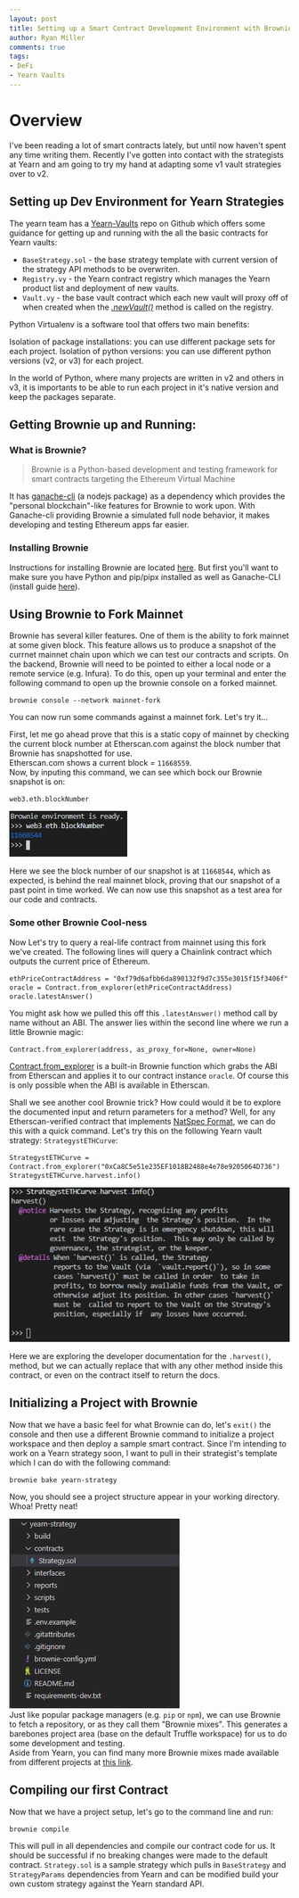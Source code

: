```yaml
---
layout: post
title: Setting up a Smart Contract Development Environment with Brownie
author: Ryan Miller
comments: true
tags:
- DeFi
- Yearn Vaults
---
```


# Overview
I've been reading a lot of smart contracts lately, but until now haven't spent any time writing them. Recently I've gotten into contact with the strategists at Yearn and am going to try my hand at adapting some v1 vault strategies over to v2. 

## Setting up Dev Environment for Yearn Strategies
The yearn team has a [Yearn-Vaults](https://github.com/iearn-finance/yearn-vaults) repo on Github which offers some guidance for getting up and running with the all the basic contracts for Yearn vaults:
- `BaseStrategy.sol` - the base strategy template with current version of the strategy API methods to be overwriten.
- `Registry.vy` - the Yearn contract registry which manages the Yearn product list and deployment of new vaults.
- `Vault.vy` - the base vault contract which each new vault will proxy off of when created when the [*.newVault()*](https://github.com/iearn-finance/yearn-vaults/blob/00d880131d027219c1a4d61d0e4f01bbe627c02d/contracts/Registry.vy#L191) method is called on the registry.


Python Virtualenv is a software tool that offers two main benefits:

Isolation of package installations: you can use different package sets for each project.
Isolation of python versions: you can use different python versions (v2, or v3) for each project.

In the world of Python, where many projects are written in v2 and others in v3, it is importants to be able to run each project in it's native version and keep the packages separate.

## Getting Brownie up and Running:  
### What is Brownie? 
>Brownie is a Python-based development and testing framework for smart contracts targeting the Ethereum Virtual Machine  

It has [ganache-cli](https://github.com/trufflesuite/ganache-cli) (a nodejs package) as a dependency which provides the "personal blockchain"-like features for Brownie to work upon. With Ganache-cli providing Brownie a simulated full node behavior, it makes developing and testing Ethereum apps far easier.  

### Installing Brownie
Instructions for installing Brownie are located [here](https://eth-brownie.readthedocs.io/en/stable/install.html). But first you'll want to make sure you have Python and pip/pipx installed as well as Ganache-CLI (install guide [here](https://github.com/trufflesuite/ganache-cli)).


## Using Brownie to Fork Mainnet
Brownie has several killer features. One of them is the ability to fork mainnet at some given block. This feature allows us to produce a snapshot of the currnet mainnet chain upon which we can test our contracts and scripts. On the backend, Brownie will need to be pointed to either a local node or a remote service (e.g. Infura). To do this, open up your terminal and enter the following command to open up the brownie console on a forked mainnet.
```
brownie console --network mainnet-fork
```
You can now run some commands against a mainnet fork. Let's try it...  
  
First, let me go ahead prove that this is a static copy of mainnet by checking the current block number at Etherscan.com against the block number that Brownie has snapshotted for use.  
Etherscan.com shows a current block = `11668559`.  
Now, by inputing this command, we can see which bock our Brownie snapshot is on: 
```
web3.eth.blockNumber
```
![](../static/img/2021-01-16-15-59-58.png)  

Here we see the block number of our snapshot is at `11668544`, which as expected, is behind the real mainnet block, proving that our snapshot of a past point in time worked. We can now use this snapshot as a test area for our code and contracts.  

### Some other Brownie Cool-ness  

Now Let's try to query a real-life contract from mainnet using this fork we've created. The following lines will query a Chainlink contract which outputs the current price of Ethereum.
```
ethPriceContractAddress = "0xf79d6afbb6da890132f9d7c355e3015f15f3406f"
oracle = Contract.from_explorer(ethPriceContractAddress)
oracle.latestAnswer()
```
You might ask how we pulled this off this `.latestAnswer()` method call by name without an ABI. The answer lies within the second line where we run a little Brownie magic:
```
Contract.from_explorer(address, as_proxy_for=None, owner=None)
```
[Contract.from_explorer](https://eth-brownie.readthedocs.io/en/stable/api-network.html#Contract.from_explorer) is a built-in Brownie function which grabs the ABI from Etherscan and applies it to our contract instance `oracle`. Of course this is only possible when the ABI is available in Etherscan.
  
Shall we see another cool Brownie trick? How could would it be to explore the documented input and return parameters for a method? Well, for any Etherscan-verified contract that implements [NatSpec Format](https://docs.soliditylang.org/en/latest/natspec-format.html), we can do this with a quick command. Let's try this on the following Yearn vault strategy: `StrategystETHCurve`:
```
StrategystETHCurve = Contract.from_explorer("0xCa8C5e51e235EF1018B2488e4e78e9205064D736")
StrategystETHCurve.harvest.info()
```
![](../static/img/2021-01-16-16-35-33.png)  

Here we are exploring the developer documentation for the `.harvest()`, method, but we can actually replace that with any other method inside this contract, or even on the contract itself to return the docs.

## Initializing a Project with Brownie 
Now that we have a basic feel for what Brownie can do, let's `exit()` the console and then use a different Brownie command to initialize a project workspace and then deploy a sample smart contract. Since I'm intending to work on a Yearn strategy soon, I want to pull in their strategist's template which I can do with the following command:
```
brownie bake yearn-strategy
```
Now, you should see a project structure appear in your working directory. Whoa! Pretty neat!  


![](../static/img/2021-01-16-18-27-40.png)  
Just like popular package managers (e.g. `pip` or `npm`), we can use Brownie to fetch a repository, or as they call them "Brownie mixes". This generates a barebones project area (base on the default Truffle workspace) for us to do some development and testing.  
Aside from Yearn, you can find many more Brownie mixes made available from different projects at [this link](https://github.com/brownie-mix).

## Compiling our first Contract
Now that we have a project setup, let's go to the command line and run:  
```
brownie compile
```
This will pull in all dependencies and compile our contract code for us. It should be successful if no breaking changes were made to the default contract. `Strategy.sol` is a sample strategy which pulls in `BaseStrategy` and `StrategyParams` dependencies from Yearn and can be modified build your own custom strategy against the Yearn standard API.